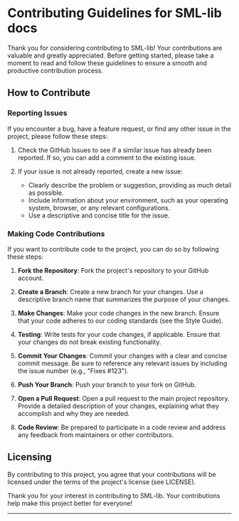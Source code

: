 # Contributing Guidelines for SML-lib docs

Thank you for considering contributing to SML-lib! Your contributions are valuable and greatly appreciated. Before getting started, please take a moment to read and follow these guidelines to ensure a smooth and productive contribution process.

## How to Contribute

### Reporting Issues

If you encounter a bug, have a feature request, or find any other issue in the project, please follow these steps:

1. Check the GitHub Issues to see if a similar issue has already been reported. If so, you can add a comment to the existing issue.

2. If your issue is not already reported, create a new issue:
    - Clearly describe the problem or suggestion, providing as much detail as possible.
    - Include information about your environment, such as your operating system, browser, or any relevant configurations.
    - Use a descriptive and concise title for the issue.

### Making Code Contributions

If you want to contribute code to the project, you can do so by following these steps:

1. **Fork the Repository**: Fork the project's repository to your GitHub account.

2. **Create a Branch**: Create a new branch for your changes. Use a descriptive branch name that summarizes the purpose of your changes.

3. **Make Changes**: Make your code changes in the new branch. Ensure that your code adheres to our coding standards (see the Style Guide).

4. **Testing**: Write tests for your code changes, if applicable. Ensure that your changes do not break existing functionality.

5. **Commit Your Changes**: Commit your changes with a clear and concise commit message. Be sure to reference any relevant issues by including the issue number (e.g., "Fixes #123").

6. **Push Your Branch**: Push your branch to your fork on GitHub.

7. **Open a Pull Request**: Open a pull request to the main project repository. Provide a detailed description of your changes, explaining what they accomplish and why they are needed.

8. **Code Review**: Be prepared to participate in a code review and address any feedback from maintainers or other contributors.


## Licensing

By contributing to this project, you agree that your contributions will be licensed under the terms of the project's license (see LICENSE).

Thank you for your interest in contributing to SML-lib. Your contributions help make this project better for everyone!

---